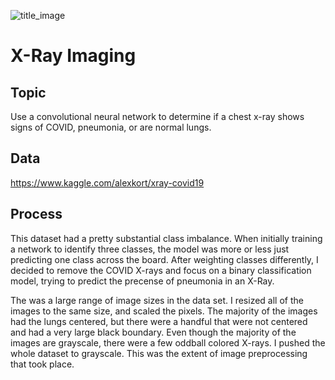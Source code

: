 ![title_image](x_ray_imaging/images/title_image.png)

# X-Ray Imaging 

## Topic
Use a convolutional neural network to determine if a chest x-ray shows signs of COVID, pneumonia, or are normal lungs.

## Data
https://www.kaggle.com/alexkort/xray-covid19

## Process
This dataset had a pretty substantial class imbalance.  When initially training a network to identify three classes, the model was more or less just predicting one class across the board.  After weighting classes differently, I decided to remove the COVID X-rays and focus on a binary classification model, trying to predict the precense of pneumonia in an X-Ray.

The was a large range of image sizes in the data set.  I resized all of the images to the same size, and scaled the pixels.  The majority of the images had the lungs centered, but there were a handful that were not centered and had a very large black boundary.  Even though the majority of the images are grayscale, there were a few oddball colored X-rays.  I pushed the whole dataset to grayscale.  This was the extent of image preprocessing that took place. 
